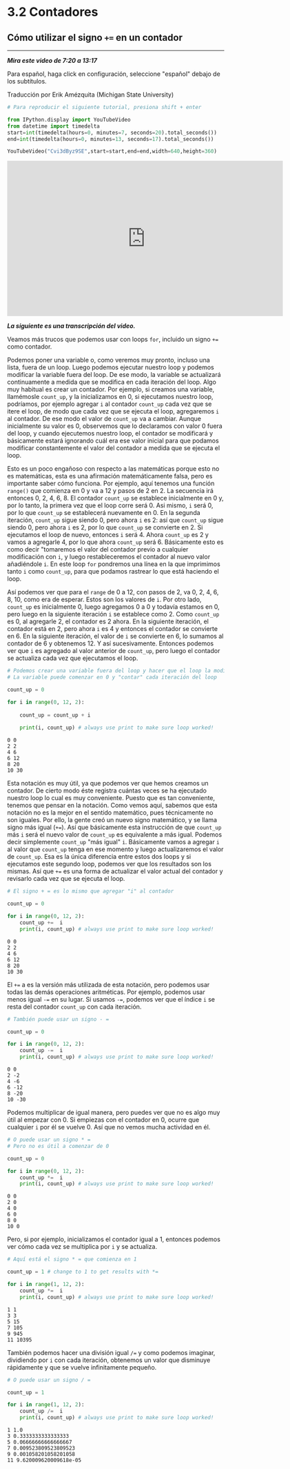 # 3.2 Contadores

## Cómo utilizar el signo `+=` en un contador
____

***Mira este video de 7:20 a 13:17***

Para español, haga click en configuración, seleccione "español" debajo de los subtítulos.

Traducción por Erik Amézquita (Michigan State University)


```python
# Para reproducir el siguiente tutorial, presiona shift + enter

from IPython.display import YouTubeVideo
from datetime import timedelta
start=int(timedelta(hours=0, minutes=7, seconds=20).total_seconds())
end=int(timedelta(hours=0, minutes=13, seconds=17).total_seconds())

YouTubeVideo("Cvi3dByz9SE",start=start,end=end,width=640,height=360)
```





<iframe
    width="640"
    height="360"
    src="https://www.youtube.com/embed/Cvi3dByz9SE?start=440&end=797"
    frameborder="0"
    allowfullscreen
></iframe>




***La siguiente es una transcripción del video.***

Veamos más trucos que podemos usar con loops `for`, incluido un signo `+=` como contador. 

Podemos poner una variable o, como veremos muy pronto, incluso una lista, fuera de un loop. Luego podemos ejecutar nuestro loop y podemos modificar la variable fuera del loop. De ese modo, la variable se actualizará continuamente a medida que se modifica en cada iteración del loop. Algo muy habitual es crear un contador. Por ejemplo, si creamos una variable,
llamémosle `count_up`, y la inicializamos en 0, si ejecutamos nuestro loop, podríamos, por ejemplo agregar `i` al contador `count_up` cada
vez que se itere el loop, de modo que cada vez que se ejecuta el loop,
agregaremos `i` al contador. De ese modo el valor de `count_up` va a cambiar. Aunque inicialmente su valor es 0, observemos que lo declaramos
con valor 0 fuera del loop, y cuando ejecutemos nuestro loop, el contador se modificará y básicamente estará ignorando cuál era ese valor inicial para que podamos modificar constantemente el valor del contador a medida que se ejecuta el loop.

Esto es un poco engañoso con respecto a las matemáticas porque esto no es matemáticas, esta es una afirmación matemáticamente falsa, pero es importante saber cómo funciona. Por ejemplo, aquí tenemos una función `range()` que comienza en 0 y va a 12 y pasos de 2 en 2. La secuencia irá entonces 0, 2, 4, 6, 8. El contador `count_up` se establece inicialmente
en 0 y, por lo tanto, la primera vez que el loop corre será 0. Asi mismo, `i` será 0, por lo que `count_up` se establecerá nuevamente en 0. En la segunda iteración, `count_up` sigue siendo 0, pero ahora `i` es 2: así que `count_up` sigue siendo 0, pero ahora `i` es 2, por lo que `count_up` se convierte en 2. Si ejecutamos el loop de nuevo, entonces `i` será 4. Ahora `count_up` es 2 y vamos a agregarle 4, por lo que ahora `count_up`
será 6. Básicamente esto es como decir "tomaremos el valor del contador previo a cualquier modificación con `i`, y luego restableceremos el contador al nuevo valor añadiéndole `i`. En este loop `for` pondremos
una línea en la que imprimimos tanto `i` como `count_up`, para que podamos rastrear lo que está haciendo el loop. 

Así podemos ver que para el `range` de 0 a 12, con pasos de 2, va 0, 2, 4, 6, 8, 10, como era de esperar. Estos son los valores de `i`. Por otro lado, `count_up` es inicialmente 0, luego agregamos 0 a 0 y todavía estamos en 0, pero luego en la siguiente iteración `i` se establece como 2. Como `count_up` es 0, al agregarle 2, el contador es 2 ahora. En la siguiente iteración, el contador está en 2, pero ahora `i` es 4 y entonces el contador se convierte en 6. En la siguiente iteración, el valor de `i` se convierte en 6, lo sumamos al contador de 6 y obtenemos 12. Y así sucesivamente. Entonces podemos ver que `i` es agregado al valor anterior de `count_up`, pero luego el contador se actualiza cada vez que ejecutamos el loop. 


```python
# Podemos crear una variable fuera del loop y hacer que el loop la modifique
# La variable puede comenzar en 0 y "contar" cada iteración del loop

count_up = 0

for i in range(0, 12, 2):
    
    count_up = count_up + i
    
    print(i, count_up) # always use print to make sure loop worked!
```

    0 0
    2 2
    4 6
    6 12
    8 20
    10 30


Esta notación es muy útil, ya que podemos ver que hemos creamos un contador. De cierto modo éste registra cuántas veces se ha ejecutado nuestro loop lo cual es muy conveniente. Puesto que es tan conveniente, tenemos que pensar en la notación. Como vemos aquí, sabemos que esta notación no es la mejor en el sentido matemático, pues técnicamente no son iguales. Por ello, la gente creó un nuevo signo matemático, y se
llama signo más igual (`+=`). Así que básicamente esta instrucción de que `count_up` más `i` será el nuevo valor de `count_up` es equivalente a
más igual. Podemos decir simplemente `count_up` "más igual" `i`. Básicamente vamos a agregar `i` al valor que `count_up` tenga en ese momento y luego actualizaremos el valor de `count_up`. Esa es la única diferencia entre estos dos loops y si ejecutamos este segundo loop, podemos ver que los resultados son los mismas. Así que `+=` es una forma de actualizar el valor actual del contador y revisarlo cada vez que se ejecuta el loop.


```python
# El signo + = es lo mismo que agregar "i" al contador

count_up = 0

for i in range(0, 12, 2):
    count_up +=  i
    print(i, count_up) # always use print to make sure loop worked!
```

    0 0
    2 2
    4 6
    6 12
    8 20
    10 30


El `+=` a es la versión más utilizada de esta notación, pero podemos usar todas las demás operaciones aritméticas. Por ejemplo, podemos usar menos igual `-=` en su lugar. Si usamos `-=`, podemos ver que el índice `i` se resta del contador `count_up` con cada iteración. 


```python
# También puede usar un signo - =

count_up = 0

for i in range(0, 12, 2):
    count_up -=  i
    print(i, count_up) # always use print to make sure loop worked!
```

    0 0
    2 -2
    4 -6
    6 -12
    8 -20
    10 -30


Podemos multiplicar de igual manera, pero puedes ver que no es algo muy útil al empezar con 0. Si empiezas con el contador en 0, ocurre que cualquier `i` por él se vuelve 0. Así que no vemos mucha actividad en él.


```python
# O puede usar un signo * =
# Pero no es útil a comenzar de 0

count_up = 0

for i in range(0, 12, 2):
    count_up *=  i
    print(i, count_up) # always use print to make sure loop worked!
```

    0 0
    2 0
    4 0
    6 0
    8 0
    10 0


Pero, si por ejemplo, inicializamos el contador igual a 1, entonces podemos ver cómo cada vez se multiplica por `i` y se actualiza.


```python
# Aquí está el signo * = que comienza en 1

count_up = 1 # change to 1 to get results with *=

for i in range(1, 12, 2):
    count_up *=  i
    print(i, count_up) # always use print to make sure loop worked!
```

    1 1
    3 3
    5 15
    7 105
    9 945
    11 10395


También podemos hacer una división igual `/=` y como podemos imaginar, dividiendo por `i` con cada iteración, obtenemos un valor que disminuye rápidamente y que se vuelve infinitamente pequeño.


```python
# O puede usar un signo / =

count_up = 1 

for i in range(1, 12, 2):
    count_up /=  i
    print(i, count_up) # always use print to make sure loop worked!
```

    1 1.0
    3 0.3333333333333333
    5 0.06666666666666667
    7 0.009523809523809523
    9 0.001058201058201058
    11 9.620009620009618e-05

